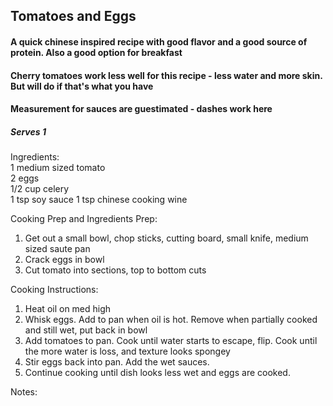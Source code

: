 ## Tomatoes and Eggs

#### A quick chinese inspired recipe with good flavor and a good source of protein. Also a good option for breakfast
#### Cherry tomatoes work less well for this recipe - less water and more skin. But will do if that's what you have
#### Measurement for sauces are guestimated - dashes work here
##### Serves 1

Ingredients:  
1 medium sized tomato  
2 eggs  
1/2 cup celery  
1 tsp soy sauce
1 tsp chinese cooking wine

Cooking Prep and Ingredients Prep:  
1. Get out a small bowl, chop sticks, cutting board, small knife, medium sized saute pan
1. Crack eggs in bowl
1. Cut tomato into sections, top to bottom cuts

Cooking Instructions:
1. Heat oil on med high
1. Whisk eggs. Add to pan when oil is hot. Remove when partially cooked and still wet, put back in bowl
1. Add tomatoes to pan. Cook until water starts to escape, flip. Cook until the more water is loss, and texture looks spongey
1. Stir eggs back into pan. Add the wet sauces. 
1. Continue cooking until dish looks less wet and eggs are cooked. 


Notes: 
